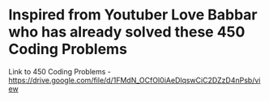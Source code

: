 # Inspired from Youtuber Love Babbar who has already solved these 450 Coding Problems
Link to 450 Coding Problems - https://drive.google.com/file/d/1FMdN_OCfOI0iAeDlqswCiC2DZzD4nPsb/view

